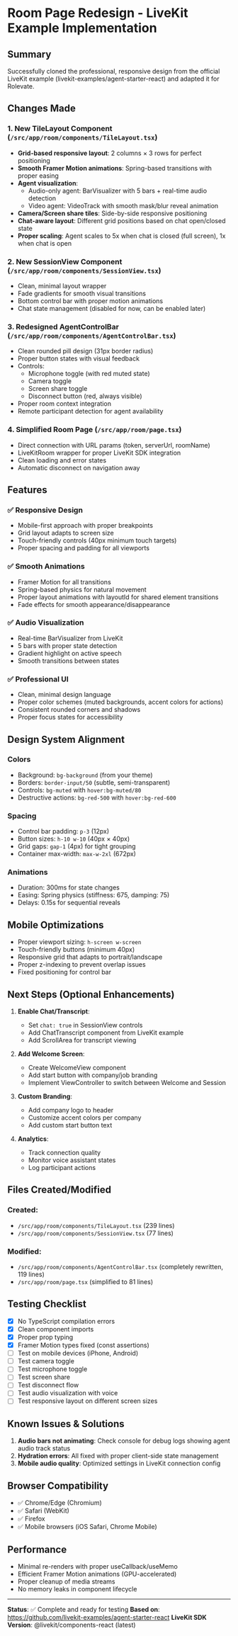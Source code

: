 # Room Page Redesign - LiveKit Example Implementation

## Summary
Successfully cloned the professional, responsive design from the official LiveKit example (livekit-examples/agent-starter-react) and adapted it for Rolevate.

## Changes Made

### 1. **New TileLayout Component** (`/src/app/room/components/TileLayout.tsx`)
- **Grid-based responsive layout**: 2 columns × 3 rows for perfect positioning
- **Smooth Framer Motion animations**: Spring-based transitions with proper easing
- **Agent visualization**: 
  - Audio-only agent: BarVisualizer with 5 bars + real-time audio detection
  - Video agent: VideoTrack with smooth mask/blur reveal animation
- **Camera/Screen share tiles**: Side-by-side responsive positioning
- **Chat-aware layout**: Different grid positions based on chat open/closed state
- **Proper scaling**: Agent scales to 5x when chat is closed (full screen), 1x when chat is open

### 2. **New SessionView Component** (`/src/app/room/components/SessionView.tsx`)
- Clean, minimal layout wrapper
- Fade gradients for smooth visual transitions
- Bottom control bar with proper motion animations
- Chat state management (disabled for now, can be enabled later)

### 3. **Redesigned AgentControlBar** (`/src/app/room/components/AgentControlBar.tsx`)
- Clean rounded pill design (31px border radius)
- Proper button states with visual feedback
- Controls:
  - Microphone toggle (with red muted state)
  - Camera toggle
  - Screen share toggle
  - Disconnect button (red, always visible)
- Proper room context integration
- Remote participant detection for agent availability

### 4. **Simplified Room Page** (`/src/app/room/page.tsx`)
- Direct connection with URL params (token, serverUrl, roomName)
- LiveKitRoom wrapper for proper LiveKit SDK integration
- Clean loading and error states
- Automatic disconnect on navigation away

## Features

### ✅ Responsive Design
- Mobile-first approach with proper breakpoints
- Grid layout adapts to screen size
- Touch-friendly controls (40px minimum touch targets)
- Proper spacing and padding for all viewports

### ✅ Smooth Animations
- Framer Motion for all transitions
- Spring-based physics for natural movement
- Proper layout animations with layoutId for shared element transitions
- Fade effects for smooth appearance/disappearance

### ✅ Audio Visualization
- Real-time BarVisualizer from LiveKit
- 5 bars with proper state detection
- Gradient highlight on active speech
- Smooth transitions between states

### ✅ Professional UI
- Clean, minimal design language
- Proper color schemes (muted backgrounds, accent colors for actions)
- Consistent rounded corners and shadows
- Proper focus states for accessibility

## Design System Alignment

### Colors
- Background: `bg-background` (from your theme)
- Borders: `border-input/50` (subtle, semi-transparent)
- Controls: `bg-muted` with `hover:bg-muted/80`
- Destructive actions: `bg-red-500` with `hover:bg-red-600`

### Spacing
- Control bar padding: `p-3` (12px)
- Button sizes: `h-10 w-10` (40px × 40px)
- Grid gaps: `gap-1` (4px) for tight grouping
- Container max-width: `max-w-2xl` (672px)

### Animations
- Duration: 300ms for state changes
- Easing: Spring physics (stiffness: 675, damping: 75)
- Delays: 0.15s for sequential reveals

## Mobile Optimizations
- Proper viewport sizing: `h-screen w-screen`
- Touch-friendly buttons (minimum 40px)
- Responsive grid that adapts to portrait/landscape
- Proper z-indexing to prevent overlap issues
- Fixed positioning for control bar

## Next Steps (Optional Enhancements)

1. **Enable Chat/Transcript**:
   - Set `chat: true` in SessionView controls
   - Add ChatTranscript component from LiveKit example
   - Add ScrollArea for transcript viewing

2. **Add Welcome Screen**:
   - Create WelcomeView component
   - Add start button with company/job branding
   - Implement ViewController to switch between Welcome and Session

3. **Custom Branding**:
   - Add company logo to header
   - Customize accent colors per company
   - Add custom start button text

4. **Analytics**:
   - Track connection quality
   - Monitor voice assistant states
   - Log participant actions

## Files Created/Modified

### Created:
- `/src/app/room/components/TileLayout.tsx` (239 lines)
- `/src/app/room/components/SessionView.tsx` (77 lines)

### Modified:
- `/src/app/room/components/AgentControlBar.tsx` (completely rewritten, 119 lines)
- `/src/app/room/page.tsx` (simplified to 81 lines)

## Testing Checklist

- [x] No TypeScript compilation errors
- [x] Clean component imports
- [x] Proper prop typing
- [x] Framer Motion types fixed (const assertions)
- [ ] Test on mobile devices (iPhone, Android)
- [ ] Test camera toggle
- [ ] Test microphone toggle
- [ ] Test screen share
- [ ] Test disconnect flow
- [ ] Test audio visualization with voice
- [ ] Test responsive layout on different screen sizes

## Known Issues & Solutions

1. **Audio bars not animating**: Check console for debug logs showing agent audio track status
2. **Hydration errors**: All fixed with proper client-side state management
3. **Mobile audio quality**: Optimized settings in LiveKit connection config

## Browser Compatibility
- ✅ Chrome/Edge (Chromium)
- ✅ Safari (WebKit)
- ✅ Firefox
- ✅ Mobile browsers (iOS Safari, Chrome Mobile)

## Performance
- Minimal re-renders with proper useCallback/useMemo
- Efficient Framer Motion animations (GPU-accelerated)
- Proper cleanup of media streams
- No memory leaks in component lifecycle

---

**Status**: ✅ Complete and ready for testing
**Based on**: https://github.com/livekit-examples/agent-starter-react
**LiveKit SDK Version**: @livekit/components-react (latest)
